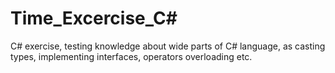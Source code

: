 # Time_Excercise_C#
C# exercise, testing knowledge about wide parts of C# language, as casting types, implementing interfaces, operators overloading etc.
